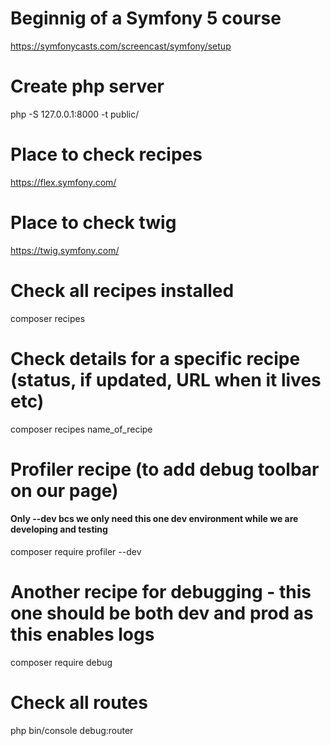 # Beginnig of a Symfony 5 course

https://symfonycasts.com/screencast/symfony/setup

# Create php server

php -S 127.0.0.1:8000 -t public/

# Place to check recipes

https://flex.symfony.com/

# Place to check twig

https://twig.symfony.com/

# Check all recipes installed

composer recipes

# Check details for a specific recipe (status, if updated, URL when it lives etc)

composer recipes name_of_recipe

# Profiler recipe (to add debug toolbar on our page)

#### Only --dev bcs we only need this one dev environment while we are developing and testing

composer require profiler --dev

# Another recipe for debugging - this one should be both dev and prod as this enables logs

composer require debug

# Check all routes

php bin/console debug:router